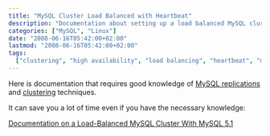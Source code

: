 ```yaml
---
title: "MySQL Cluster Load Balanced with Heartbeat"
description: "Documentation about setting up a load balanced MySQL cluster with Heartbeat, including links to detailed PDF resources."
categories: ["MySQL", "Linux"]
date: "2008-06-16T05:42:00+02:00"
lastmod: "2008-06-16T05:42:00+02:00"
tags:
  ["clustering", "high availability", "load balancing", "heartbeat", "mysql"]
---
```


Here is documentation that requires good knowledge of [MySQL replications](mysql_installation_and_configuration.md) and [clustering](replication_master_to_master.md) techniques.

It can save you a lot of time even if you have the necessary knowledge:

[Documentation on a Load-Balanced MySQL Cluster With MySQL 5.1](../../../static/pdf/load-balanced_mysql_cluster_with_mysql_5_1.pdf)
